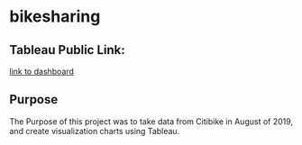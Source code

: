 # bikesharing

## Tableau Public Link: 
[link to dashboard](https://public.tableau.com/app/profile/austin.t.ramos/viz/CitiBikeChallengeStory_16715098709500/Story1?publish=yes)

## Purpose

The Purpose of this project was to take data from Citibike in August of 2019, and create visualization charts using Tableau. 

